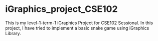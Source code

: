 # iGraphics_project_CSE102
This is my level-1-term-1 iGraphics Project for CSE102 Sessional. In this project, I have tried to implement a basic snake game using iGraphics Library.
